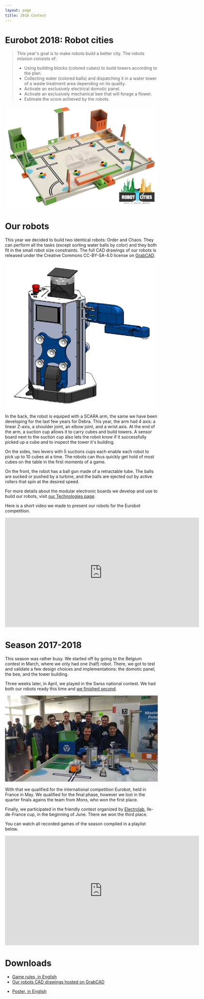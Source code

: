 ```yaml
---
layout: page
title: 2018 Contest
---
```


# Eurobot 2018: Robot cities

> This year's goal is to make robots build a better city. The robots mission consists of:
>
> * Using building blocks (colored cubes) to build towers according to the plan.
> * Collecting water (colored balls) and dispatching it in a water tower of a waste treatment area depending on its quality.
> * Activate an exclusively electrical domotic panel.
> * Activate an exclusively mechanical bee that will forage a flower.
> * Estimate the score achieved by the robots.

<img src="/images/2018/table.jpg" alt="Eurobot 2018: Robot cities game table" width="700">

# Our robots

This year we decided to build two identical robots: Order and Chaos.
They can perform all the tasks (except sorting water balls by color) and they both fit in the small robot size constraints.
The full CAD drawings of our robots is released under the Creative Commons CC-BY-SA-4.0 license on [GrabCAD](https://grabcad.com/library/robots-for-the-eurobot-2018-robotics-competition-1).

<img src="/images/2018/robot.jpg" alt="Order, or is it Chaos?" width="600">

In the back, the robot is equiped with a SCARA arm, the same we have been developing for the last few years for Debra.
This year, the arm had 4 axis: a linear Z-axis, a shoulder joint, an elbow joint, and a wrist axis.
At the end of the arm, a suction cup allows it to carry cubes and build towers.
A sensor board next to the suction cup also lets the robot know if it successfully picked up a cube and to inspect the tower it's building.

On the sides, two levers with 5 suctions cups each enable each robot to pick up to 10 cubes at a time.
The robots can thus quickly get hold of most cubes on the table in the first moments of a game.

On the front, the robot has a ball gun made of a retractable tube.
The balls are sucked or pushed by a turbine, and the balls are ejected out by active rollers that spin at the desired speed.

For more details about the modular electronic boards we develop and use to build our robots, visit [our Technologies page](/technologies).

Here is a short video we made to present our robots for the Eurobot competition.

<div class="ytvideo">
<iframe width="640" height="360" src="https://www.youtube.com/embed/DrJMDABu2as" frameborder="0" allowfullscreen></iframe>
</div>

# Season 2017-2018

This season was rather busy.
We started off by going to the Belgium contest in March, where we only had one (half) robot.
There, we got to test and validate a few design choices and implementations: the domotic panel, the bee, and the tower building.

Three weeks later, in April, we played in the Swiss national contest.
We had both our robots ready this time and [we finished second](/blog/2018/cvra-second-swisseurobot).

![The team after winning second place at SwissEurobot with Order & Chaos](/images/2018/team.jpg)

With that we qualified for the international competition Eurobot, held in France in May.
We qualified for the final phase, however we lost in the quarter finals agains the team from Mons, who won the first place.

Finally, we participated in the friendly contest organized by [Electrolab](https://twitter.com/Electrolab_Fr), Ile-de-France cup, in the beginning of June.
There we won the third place.

You can watch all recorded games of the season compiled in a playlist below.

<div class="ytvideo">
<iframe width="640" height="360" src="https://www.youtube.com/embed/videoseries?list=PLSWtOjexfcFGnmovzB4JkXeOX5JStDOJp" frameborder="0" allowfullscreen></iframe>
</div>

# Downloads

* [Game rules, in English](/ressources/rules/2018.pdf)
* [Our robots CAD drawings hosted on GrabCAD](https://grabcad.com/library/robots-for-the-eurobot-2018-robotics-competition-1)
- [Poster, in English](/ressources/poster/cvra-2018.pdf)
